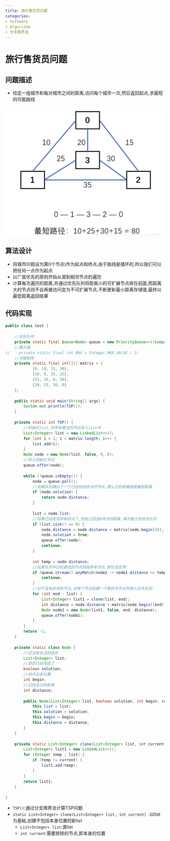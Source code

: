 ```yaml
---
title: 旅行售货员问题
categories:
- Software
- Algorithm
- 分支限界法
---
```

# 旅行售货员问题

## 问题描述

- 给定一组城市和每对城市之间的距离,访问每个城市一次,然后返回起点,求最短的可能路线

<img src="https://raw.githubusercontent.com/LuShan123888/Files/main/Pictures/2020-12-10-image-20201210221210394.png" alt="image-20201210221210394" style="zoom:50%;" />

## 算法设计

- 将城市0(假设为第0个节点)作为起点和终点,由于路线是循环的,所以我们可以把任何一点作为起点
- 以广度优先的原则开始从源到相邻节点的遍历
- 计算每次遍历的距离,并通过优先队列将距离小的可扩展节点排在前面,而距离大的节点则不会再被访问变为不可扩展节点,不断更新最小距离存储值,最终以最低距离返回结果

## 代码实现

```java
public class test {

    //优先队列
    private static final Queue<Node> queue = new PriorityQueue<>((Comparator.comparingInt(o -> o.distance)));
    //最大值
//    private static final int MAX = Integer.MAX_VALUE / 2;
    //邻接矩阵
    private static final int[][] matrix = {
            {0, 10, 15, 20},
            {10, 0, 35, 25},
            {15, 35, 0, 30},
            {20, 25, 30, 0}
    };

    public static void main(String[] args) {
        System.out.println(TSP());
    }

    private static int TSP() {
        //初始化list,将所有要去的节点存入list中
        List<Integer> list = new LinkedList<>();
        for (int i = 1; i < matrix.length; i++) {
            list.add(i);
        }
        Node node = new Node(list, false, 0, 0);
        //存入初始化节点
        queue.offer(node);

        while (!queue.isEmpty()) {
            node = queue.poll();
            //如果队列弹出了一个已经到达终点的节点,那么它的距离就是最短距离
            if (node.solution) {
                return node.distance;
            }

            list = node.list;
            //如果已经走完所有的点了,则加上回去0号点的距离,再次载入到优先队列
            if (list.size() == 0) {
                node.distance = node.distance + matrix[node.begin][0];
                node.solution = true;
                queue.offer(node);
                continue;
            }

            int temp = node.distance;
            //如果队列中已经更优的节点则抛弃本节点,即分支定界
            if (queue.stream().anyMatch(node1 -> node1.distance <= temp)) {
                continue;
            }
            //对于没有走完的节点,对每个节点创建一个新的子节点并放入优先队列
            for (int end : list) {
                List<Integer> list1 = clone(list, end);
                int distance = node.distance + matrix[node.begin][end];
                Node node1 = new Node(list1, false, end, distance);
                queue.offer(node1);
            }
        }
        return -1;
    }

    private static class Node {
        //还没有去过的结点
        List<Integer> list;
        //是否已经完成了
        boolean solution;
        //结点出发位置
        int begin;
        //已经走过的距离
        int distance;

        public Node(List<Integer> list, boolean solution, int begin, int distance) {
            this.list = list;
            this.solution = solution;
            this.begin = begin;
            this.distance = distance;
        }
    }

    private static List<Integer> clone(List<Integer> list, int current) {
        List<Integer> list1 = new LinkedList<>();
        for (Integer temp : list) {
            if (temp != current) {
                list1.add(temp);
            }
        }
        return list1;
    }

}
```

- `TSP()`:通过分支限界法计算TSP问题
- `static List<Integer> clone(List<Integer> list, int current) `:以list为基础,创建不包括本身位置的新list
    - `List<Integer> list`:源list
    - `int current`:需要排除的节点,即本身的位置